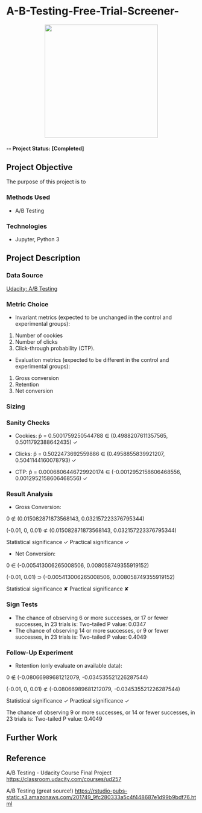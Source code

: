 # A-B-Testing-Free-Trial-Screener-

<p align="center">
  <img weight=500 height=300 src="https://user-images.githubusercontent.com/49653689/97252477-646e5e80-17e0-11eb-9d72-e7ed3bd39bea.png">
</p>

#### -- Project Status: [Completed]

## Project Objective
The purpose of this project is to 

### Methods Used

* A/B Testing


### Technologies
* Jupyter, Python 3

## Project Description

### Data Source

[Udacity: A/B Testing](https://docs.google.com/document/u/1/d/1aCquhIqsUApgsxQ8-SQBAigFDcfWVVohLEXcV6jWbdI/pub?embedded=True)

### Metric Choice

-   Invariant metrics (expected to be unchanged in the control and experimental groups):

1. Number of cookies 
2. Number of clicks 
3. Click-through probability (CTP).

-   Evaluation metrics (expected to be different in the control and experimental groups):

1. Gross conversion 
2. Retention 
3. Net conversion 

### Sizing 

### Sanity Checks

- Cookies: p̂ = 0.5001759250544788 ∈ (0.4988207611357565, 0.5011792388642435) ✓

- Clicks: p̂ = 0.5022473692559886 ∈ (0.4958855839921207, 0.5041144160078793) ✓

- CTP: p̂ = 0.0006806446729920174 ∈ (-0.0012952158606468556, 0.0012952158606468556) ✓

### Result Analysis

- Gross Conversion:

0 ∉ (0.015082871873568143, 0.032157223376795344)

(-0.01, 0, 0.01) ⊄ (0.015082871873568143, 0.032157223376795344)

Statistical significance ✓   Practical significance  ✓

- Net Conversion:

0 ∈ (-0.005413006265008506, 0.008058749355919152)

(-0.01, 0.01) ⊃ (-0.005413006265008506, 0.008058749355919152)

Statistical significance ✘   Practical significance  ✘


### Sign Tests

- The chance of observing 6 or more successes, or  17  or fewer successes, in 23 trials is: Two-tailed P value: 0.0347
- The chance of observing 14 or more successes, or  9  or fewer successes, in 23 trials is: Two-tailed P value: 0.4049 

### Follow-Up Experiment

- Retention (only evaluate on available data):

0 ∉ (-0.08066989681212079, -0.034535521226287544)

(-0.01, 0, 0.01) ⊄ (-0.08066989681212079, -0.034535521226287544)

Statistical significance ✓   Practical significance  ✓

The chance of observing 9 or more successes, or  14  or fewer successes, in 23 trials is: Two-tailed P value: 0.4049

## Further Work


## Reference

A/B Testing - Udacity Course Final Project https://classroom.udacity.com/courses/ud257

A/B Testing (great source!)  https://rstudio-pubs-static.s3.amazonaws.com/201749_9fc280333a5c4f448687e1d99b9bdf76.html
